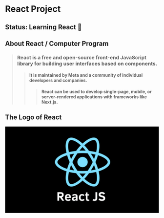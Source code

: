 # React Project 
## Status: Learning React :triumph:


## About React / Computer Program 
> ### React is a free and open-source front-end JavaScript library for building user interfaces based on components.
>> #### It is maintained by Meta and a community of individual developers and companies.
>>> #### React can be used to develop single-page, mobile, or server-rendered applications with frameworks like Next.js.

## The Logo of React 
![react_logo](/images/REACT-LOGO.png)
